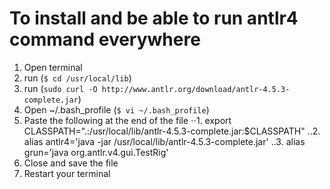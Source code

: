 # To install and be able to run antlr4 command everywhere


1. Open terminal
2. run (`$ cd /usr/local/lib`)
3. run (`sudo curl -O http://www.antlr.org/download/antlr-4.5.3-complete.jar`)
4. Open ~/.bash_profile (`$ vi ~/.bash_profile`)
5. Paste the following at the end of the file
⋅⋅1. export CLASSPATH=".:/usr/local/lib/antlr-4.5.3-complete.jar:$CLASSPATH"
..2. alias antlr4='java -jar /usr/local/lib/antlr-4.5.3-complete.jar'
..3. alias grun='java org.antlr.v4.gui.TestRig'
6. Close and save the file
7. Restart your terminal

